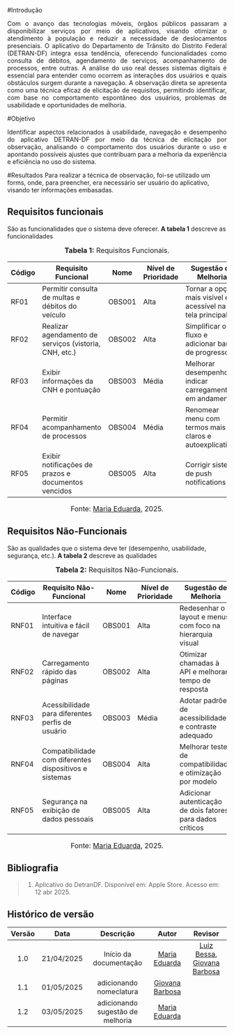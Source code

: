 #Introdução
<p align="justify">
Com o avanço das tecnologias móveis, órgãos públicos passaram a disponibilizar serviços por meio de aplicativos, visando otimizar o atendimento à população e reduzir a necessidade de deslocamentos presenciais. O aplicativo do Departamento de Trânsito do Distrito Federal (DETRAN-DF) integra essa tendência, oferecendo funcionalidades como consulta de débitos, agendamento de serviços, acompanhamento de processos, entre outras. A análise do uso real desses sistemas digitais é essencial para entender como ocorrem as interações dos usuários e quais obstáculos surgem durante a navegação. A observação direta se apresenta como uma técnica eficaz de elicitação de requisitos, permitindo identificar, com base no comportamento espontâneo dos usuários, problemas de usabilidade e oportunidades de melhoria.
</p>

#Objetivo
<p align="justify">
Identificar aspectos relacionados à usabilidade, navegação e desempenho do aplicativo DETRAN-DF por meio da técnica de elicitação por observação, analisando o comportamento dos usuários durante o uso e apontando possíveis ajustes que contribuam para a melhoria da experiência e eficiência no uso do sistema.
</p>

#Resultados
Para realizar a técnica de observação, foi-se utilizado um forms, onde, para preencher, era necessário ser usuário do aplicativo, visando ter informações embasadas.
## Requisitos funcionais

São as funcionalidades que o sistema deve oferecer.
**A tabela 1** descreve as funcionalidades

<font size="3"><p style="text-align: center">**Tabela 1:** Requisitos Funcionais.</p></font>

| Código | Requisito Funcional                                              | Nome | Nível de Prioridade | Sugestão de Melhoria |
|--------|------------------------------------------------------------------|---------------------------|----------------------|-----------------------|
| RF01   | Permitir consulta de multas e débitos do veículo                |       OBS001                        | Alta                 |   Tornar a opção mais visível e acessível na tela principal                    |
| RF02   | Realizar agendamento de serviços (vistoria, CNH, etc.)         |        OBS002                       | Alta                 |            Simplificar o fluxo e adicionar barra de progresso           |
| RF03   | Exibir informações da CNH e pontuação                           |       OBS003                        | Média                |          Melhorar desempenho e indicar carregamento em andamento             |
| RF04   | Permitir acompanhamento de processos                            |       OBS004                        | Média                |          	Renomear menu com termos mais claros e autoexplicativos             |
| RF05   | Exibir notificações de prazos e documentos vencidos            |       OBS005                       | Alta                 |       Corrigir sistema de push notifications                |

<font size="3"><p style="text-align: center">Fonte: [Maria Eduarda](https://github.com/maaduh), 2025.</p></font>



## Requisitos Não-Funcionais

São as qualidades que o sistema deve ter (desempenho, usabilidade, segurança, etc.).
**A tabela 2** descreve as qualidades

<font size="3"><p style="text-align: center">**Tabela 2:** Requisitos Não-Funcionais.</p></font>

| Código | Requisito Não-Funcional                                         |Nome | Nível de Prioridade | Sugestão de Melhoria |
|--------|------------------------------------------------------------------|---------------------------|----------------------|-----------------------|
| RNF01  | Interface intuitiva e fácil de navegar                          |          OBS001                 | Alta                 |    Redesenhar o layout e menus com foco na hierarquia visual                   |
| RNF02  | Carregamento rápido das páginas                                 |         OBS002                  | Alta                 |                 Otimizar chamadas à API e melhorar tempo de resposta      |
| RNF03  | Acessibilidade para diferentes perfis de usuário                |        OBS003                   | Média                |              Adotar padrões de acessibilidade e contraste adequado         |
| RNF04  | Compatibilidade com diferentes dispositivos e sistemas          |        OBS004                   | Alta                 |               Melhorar testes de compatibilidade e otimização por modelo        |
| RNF05  | Segurança na exibição de dados pessoais                         |         OBS005                  | Alta                 |                	Adicionar autenticação de dois fatores para dados críticos       |

<font size="3"><p style="text-align: center">Fonte: [Maria Eduarda](https://github.com/maaduh), 2025.</p></font>



## Bibliografia

> 1. Aplicativo do DetranDF. Disponível em: Apple Store. Acesso em: 12 abr 2025.

## Histórico de versão

| Versão |    Data    |       Descrição        |                     Autor                      |                  Revisor                   |
| :----: | :--------: | :--------------------: | :--------------------------------------------: | :----------------------------------------: |
|  1.0   | 21/04/2025 | Início da documentação | [Maria Eduarda](https://github.com/maaduh)     |[Luiz Bessa](https://github.com/lfelipebessa), [Giovana Barbosa](https://github.com/gio221) |
|  1.1   | 01/05/2025 | adicionando nomeclatura | [Giovana Barbosa](https://github.com/gio221) ||
|  1.2   | 03/05/2025 | adicionando sugestão de melhoria | [Maria Eduarda](https://github.com/maaduh)     | |

